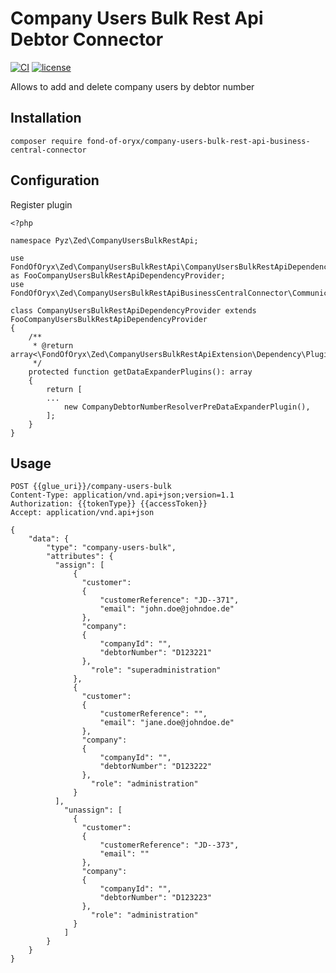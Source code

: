 # Company Users Bulk Rest Api Debtor Connector
[![CI](https://github.com/fond-of-oryx/company-users-bulk-rest-api-business-central-connector/actions/workflows/main.yml/badge.svg)](https://github.com/fond-of-oryx/company-users-bulk-rest-api-business-central-connector/actions/workflows/main.yml)
[![license](https://img.shields.io/github/license/fond-of-oryx/company-users-bulk-rest-api-business-central-connector.svg)](https://packagist.org/packages/fond-of-oryx/company-users-bulk-rest-api-business-central-connector)

Allows to add and delete company users by debtor number

## Installation
```
composer require fond-of-oryx/company-users-bulk-rest-api-business-central-connector
```


## Configuration
Register plugin
```
<?php

namespace Pyz\Zed\CompanyUsersBulkRestApi;

use FondOfOryx\Zed\CompanyUsersBulkRestApi\CompanyUsersBulkRestApiDependencyProvider as FooCompanyUsersBulkRestApiDependencyProvider;
use FondOfOryx\Zed\CompanyUsersBulkRestApiBusinessCentralConnector\Communication\Plugin\CompanyUsersBulkRestApi\CompanyDebtorNumberResolverPreDataExpanderPlugin;

class CompanyUsersBulkRestApiDependencyProvider extends FooCompanyUsersBulkRestApiDependencyProvider
{
    /**
     * @return array<\FondOfOryx\Zed\CompanyUsersBulkRestApiExtension\Dependency\Plugin\CompanyUsersBulkDataExpanderPluginInterface>
     */
    protected function getDataExpanderPlugins(): array
    {
        return [
        ...
            new CompanyDebtorNumberResolverPreDataExpanderPlugin(),
        ];
    }
}
```



## Usage
```
POST {{glue_uri}}/company-users-bulk
Content-Type: application/vnd.api+json;version=1.1
Authorization: {{tokenType}} {{accessToken}}
Accept: application/vnd.api+json

{
    "data": {
        "type": "company-users-bulk",
        "attributes": {
          "assign": [
              {
                "customer":
                {
                    "customerReference": "JD--371",
                    "email": "john.doe@johndoe.de"
                },
                "company":
                {
                    "companyId": "",
                    "debtorNumber": "D123221"
                },
                  "role": "superadministration"
              },
              {
                "customer":
                {
                    "customerReference": "",
                    "email": "jane.doe@johndoe.de"
                },
                "company":
                {
                    "companyId": "",
                    "debtorNumber": "D123222"
                },
                  "role": "administration"
              }
          ],
            "unassign": [
              {
                "customer":
                {
                    "customerReference": "JD--373",
                    "email": ""
                },
                "company":
                {
                    "companyId": "",
                    "debtorNumber": "D123223"
                },
                  "role": "administration"
              }
            ]
        }
    }
}
```

